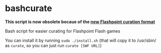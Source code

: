 # bashcurate

**This script is now obsolete becaue of the [new Flashpoint curation format](https://bluemaxima.org/flashpoint/datahub/Curation_Format)**

Bash script for easier curating for Flashpoint Flash games

You can install it by running `sudo ./install.sh` (that will copy it to /usr/sbin/ as `curate`, so you can just run `curate [SWF URL]`)
